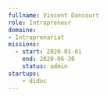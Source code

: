 ```yaml
---
fullname: Vincent Dancourt
role: Intrapreneur
domaine:
- Intraprenariat
missions:
  - start: 2020-01-01
    end: 2020-06-30
    status: admin
startups:
    - didoc
---
```

